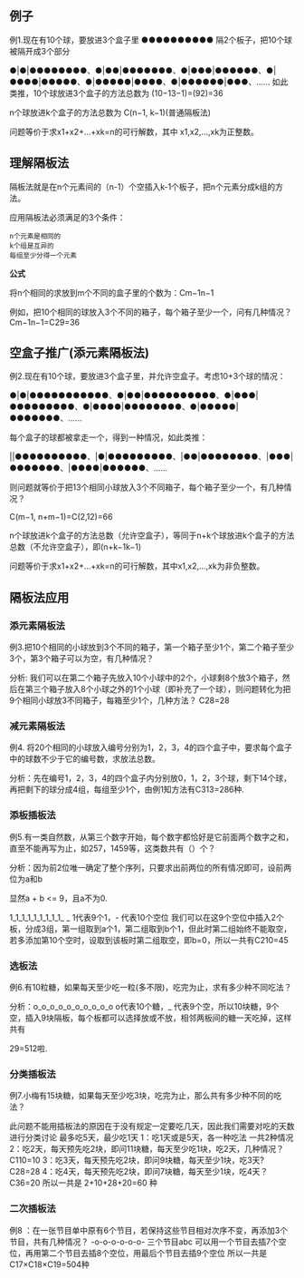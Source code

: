 ## 例子

例1.现在有10个球，要放进3个盒子里
●●●●●●●●●●
隔2个板子，把10个球被隔开成3个部分

●|●|●●●●●●●●、●|●●|●●●●●●●、●|●●●|●●●●●●、●|●●●●|●●●●●、●|●●●●●|●●●●、●|●●●●●●|●●●、……
如此类推，10个球放进3个盒子的方法总数为 (10−13−1)=(92)=36

n个球放进k个盒子的方法总数为 C(n−1, k−1)(普通隔板法)

问题等价于求x1+x2+…+xk=n的可行解数，其中 x1,x2,…,xk为正整数。
## 理解隔板法

隔板法就是在n个元素间的（n-1）个空插入k-1个板子，把n个元素分成k组的方法。

应用隔板法必须满足的3个条件：

    n个元素是相同的
    k个组是互异的
    每组至少分得一个元素

**公式**

将n个相同的求放到m个不同的盒子里的个数为：Cm−1n−1

例如，把10个相同的球放入3个不同的箱子，每个箱子至少一个，问有几种情况？ Cm−1n−1=C29=36
## 空盒子推广(添元素隔板法)

例2.现在有10个球，要放进3个盒子里，并允许空盒子。考虑10+3个球的情况：

●|●|●●●●●●●●●●●、●|●●|●●●●●●●●●●、●|●●●|●●●●●●●●●、●|●●●●|●●●●●●●●、●|●●●●●|●●●●●●●、……

每个盒子的球都被拿走一个，得到一种情况，如此类推：

||●●●●●●●●●●、|●|●●●●●●●●●、|●●|●●●●●●●●、|●●●|●●●●●●●、|●●●●|●●●●●●、……

则问题就等价于把13个相同小球放入3个不同箱子，每个箱子至少一个，有几种情况？

C(m−1, n+m−1)=C(2,12)=66

n个球放进k个盒子的方法总数（允许空盒子），等同于n+k个球放进k个盒子的方法总数（不允许空盒子），即(n+k−1k−1)

问题等价于求x1+x2+…+xk=n的可行解数，其中x1,x2,…,xk为非负整数。
## 隔板法应用
### 添元素隔板法

例3.把10个相同的小球放到3个不同的箱子，第一个箱子至少1个，第二个箱子至少3个，第3个箱子可以为空，有几种情况？

分析: 我们可以在第二个箱子先放入10个小球中的2个，小球剩8个放3个箱子，然后在第三个箱子放入8个小球之外的1个小球（即补充了一个球），则问题转化为把9个相同小球放3不同箱子，每箱至少1个，几种方法？ C28=28
### 减元素隔板法

例4. 将20个相同的小球放入编号分别为1，2，3，4的四个盒子中，要求每个盒子中的球数不少于它的编号数，求放法总数。

分析：先在编号1，2，3，4的四个盒子内分别放0，1，2，3个球，剩下14个球，再把剩下的球分成4组，每组至少1个，由例1知方法有C313=286种.
### 添板插板法

例5.有一类自然数，从第三个数字开始，每个数字都恰好是它前面两个数字之和，直至不能再写为止，如257，1459等，这类数共有（）个？

分析：因为前2位唯一确定了整个序列，只要求出前两位的所有情况即可，设前两位为a和b

显然a + b <= 9，且a不为0.

1_1_1_1_1_1_1_1_1_ _ 1代表9个1，- 代表10个空位
我们可以在这9个空位中插入2个板，分成3组，第一组取到a个1，第二组取到b个1，但此时第二组始终不能取空，若多添加第10个空时，设取到该板时第二组取空，即b=0，所以一共有C210=45
### 选板法

例6.有10粒糖，如果每天至少吃一粒(多不限)，吃完为止，求有多少种不同吃法？

分析：o_o_o_o_o_o_o_o_o_o o代表10个糖，_ 代表9个空，所以10块糖，9个空，插入9块隔板，每个板都可以选择放或不放，相邻两板间的糖一天吃掉，这样共有

29=512啦.
### 分类插板法

例7.小梅有15块糖，如果每天至少吃3块，吃完为止，那么共有多少种不同的吃法？

此问题不能用插板法的原因在于没有规定一定要吃几天，因此我们需要对吃的天数进行分类讨论
最多吃5天，最少吃1天
1：吃1天或是5天，各一种吃法 一共2种情况
2：吃2天，每天预先吃2块，即问11块糖，每天至少吃1块，吃2天，几种情况？ C110=10
3：吃3天，每天预先吃2块，即问9块糖，每天至少1块，吃3天? C28=28
4：吃4天，每天预先吃2块，即问7块糖，每天至少1块，吃4天？ C36=20
所以一共是 2+10+28+20=60 种
### 二次插板法

例8 ：在一张节目单中原有6个节目，若保持这些节目相对次序不变，再添加3个节目，共有几种情况？
-o-o-o-o-o-o- 三个节目abc
可以用一个节目去插7个空位，再用第二个节目去插8个空位，用最后个节目去插9个空位
所以一共是 C17×C18×C19=504种